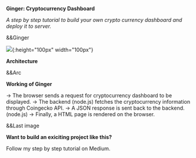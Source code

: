 **Ginger: Cryptocurrency Dashboard**

*A step by step tutorial to build your own crypto currency dashboard and deploy it to server.*

&&Ginger

![](https://github.com/alijnmerchant21/Ginger-Cryptocurrency-Dashboard/blob/master/Images/ginger.jpg){:height="100px" width="100px"}


**Architecture**

&&Arc

**Working of Ginger**

→ The browser sends a request for cryptocurrency dashboard to be displayed.
→ The backend (node.js) fetches the cryptocurrency information through Coingecko API.
→ A JSON response is sent back to the backend. (node.js)
→ Finally, a HTML page is rendered on the browser.

&&Last image

**Want to build an exiciting project like this?** 

Follow my step by step tutorial on Medium.
